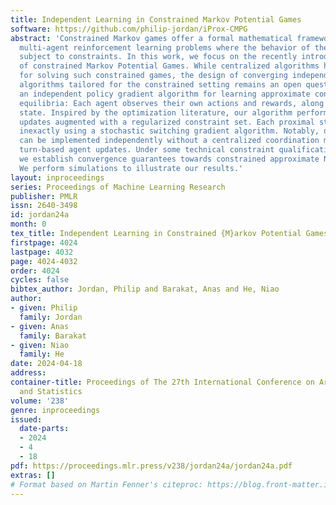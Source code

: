 ```yaml
---
title: Independent Learning in Constrained Markov Potential Games
software: https://github.com/philip-jordan/iProx-CMPG
abstract: 'Constrained Markov games offer a formal mathematical framework for modeling
  multi-agent reinforcement learning problems where the behavior of the agents is
  subject to constraints. In this work, we focus on the recently introduced class
  of constrained Markov Potential Games. While centralized algorithms have been proposed
  for solving such constrained games, the design of converging independent learning
  algorithms tailored for the constrained setting remains an open question. We propose
  an independent policy gradient algorithm for learning approximate constrained Nash
  equilibria: Each agent observes their own actions and rewards, along with a shared
  state. Inspired by the optimization literature, our algorithm performs proximal-point-like
  updates augmented with a regularized constraint set. Each proximal step is solved
  inexactly using a stochastic switching gradient algorithm. Notably, our algorithm
  can be implemented independently without a centralized coordination mechanism requiring
  turn-based agent updates. Under some technical constraint qualification conditions,
  we establish convergence guarantees towards constrained approximate Nash equilibria.
  We perform simulations to illustrate our results.'
layout: inproceedings
series: Proceedings of Machine Learning Research
publisher: PMLR
issn: 2640-3498
id: jordan24a
month: 0
tex_title: Independent Learning in Constrained {M}arkov Potential Games
firstpage: 4024
lastpage: 4032
page: 4024-4032
order: 4024
cycles: false
bibtex_author: Jordan, Philip and Barakat, Anas and He, Niao
author:
- given: Philip
  family: Jordan
- given: Anas
  family: Barakat
- given: Niao
  family: He
date: 2024-04-18
address:
container-title: Proceedings of The 27th International Conference on Artificial Intelligence
  and Statistics
volume: '238'
genre: inproceedings
issued:
  date-parts:
  - 2024
  - 4
  - 18
pdf: https://proceedings.mlr.press/v238/jordan24a/jordan24a.pdf
extras: []
# Format based on Martin Fenner's citeproc: https://blog.front-matter.io/posts/citeproc-yaml-for-bibliographies/
---
```

